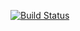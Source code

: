 [![Build Status](https://travis-ci.org/CoderSmarter/CashRegister.svg?branch=master)](https://travis-ci.org/CoderSmarter/CashRegister)